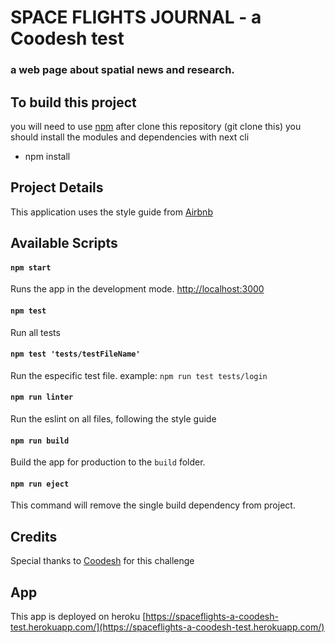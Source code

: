 # SPACE FLIGHTS JOURNAL - a Coodesh test
### a web page about spatial news and research.

## To build this project
you will need to use [npm](https://www.npmjs.com/)
after clone this repository (git clone this)
you should install the modules and dependencies with next cli
- npm install

## Project Details
This application uses the style guide from [Airbnb](https://github.com/airbnb/javascript)

## Available Scripts
#### `npm start`
Runs the app in the development mode. [http://localhost:3000](http://localhost:3000)

#### `npm test`
Run all tests

#### `npm test 'tests/testFileName'`
Run the especific test file. example: `npm run test tests/login`

#### `npm run linter`
Run the eslint on all files, following the style guide

#### `npm run build`
Build the app for production to the `build` folder.

#### `npm run eject`
This command will remove the single build dependency from project.

## Credits
Special thanks to [Coodesh](https://coodesh.com/) for this challenge

## App
This app is deployed on heroku
[https://spaceflights-a-coodesh-test.herokuapp.com/](https://spaceflights-a-coodesh-test.herokuapp.com/)